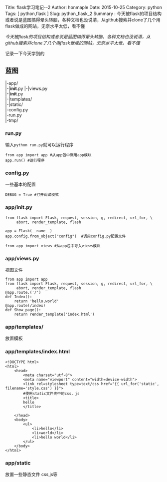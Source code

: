 Title: flask学习笔记--2
Author: honmaple 
Date: 2015-10-25
Category: python
Tags: [ python,flask ]
Slug: python_flask_2
Summary : 今天被flask的项目结构或者说是蓝图搞得晕头转脑，各种文档也没说清，从github搜索并clone了几个用flask做成的网站，无奈水平太低，看不懂

*今天被flask的项目结构或者说是蓝图搞得晕头转脑，各种文档也没说清，从github搜索并clone了几个用flask做成的网站，无奈水平太低，看不懂*

记录一下今天学到的

## 蓝图
|-app/  
|-|__init__.py
|-|views.py  
|-|__init__.py  
|-|templates/  
|-|static/  
|-config.py  
|-run.py  
|-tmp/  

### run.py
输入`python run.py`就可以运行程序

    from app import app #从app包中调用app模块
    app.run() #运行程序

### config.py
一些基本的配置

    DEBUG = True #打开调试模式

### app/__init__.py

    from flask import Flask, request, session, g, redirect, url_for, \
         abort, render_template, flash

    app = Flask(__name__)
    app.config.from_object("config")  #调用config.py配置文件

    from app import views #从app包中导入views模块

### app/views.py
视图文件

    from app import app
    from flask import Flask, request, session, g, redirect, url_for, \
         abort, render_template, flash
    @app.route.('/')
    def Index():
        return 'hello,world'
    @app.route(/index)
    def Show_page():
        return render_template('index.html')

### app/templates/
放置模板

### app/templates/index.html

    <!DOCTYPE html>
    <html>
        <head>
            <meta charset="utf-8">
            <meta name="viewport" content="width=device-width">
            <link rel=stylesheet type=text/css href="{{ url_for('static', filename='style.css') }}">
            #使用static文件夹中的css，js
            <title>
            hello
            </title>
            
        </head>
        <body>
            <ul>
                <li>hello</li>
                <li>world</li>
                <li>hello world</li>
            </ul>
        </body>
    </html>

### app/static
放置一些静态文件
css,js等












